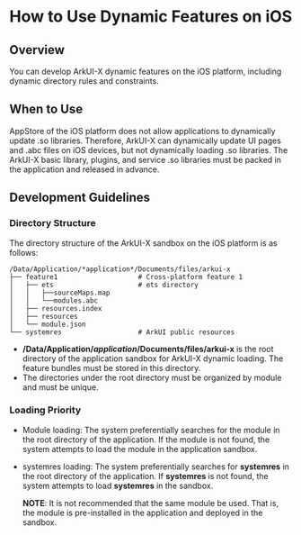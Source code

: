 # How to Use Dynamic Features on iOS

## Overview

You can develop ArkUI-X dynamic features on the iOS platform, including dynamic directory rules and constraints.

## When to Use

AppStore of the iOS platform does not allow applications to dynamically update .so libraries. Therefore, ArkUI-X can dynamically update UI pages and .abc files on iOS devices, but not dynamically loading .so libraries. The ArkUI-X basic library, plugins, and service .so libraries must be packed in the application and released in advance.

## Development Guidelines

### Directory Structure

The directory structure of the ArkUI-X sandbox on the iOS platform is as follows:

```
/Data/Application/*application*/Documents/files/arkui-x   
├── feature1                    # Cross-platform feature 1
│   ├── ets                     # ets directory
│   │   ├──sourceMaps.map
│   │   └──modules.abc
│   ├── resources.index         
│   ├── resources              
│   └── module.json
└── systemres                   # ArkUI public resources
```

- **/Data/Application/*application*/Documents/files/arkui-x** is the root directory of the application sandbox for ArkUI-X dynamic loading. The feature bundles must be stored in this directory.
- The directories under the root directory must be organized by module and must be unique.

### Loading Priority

+ Module loading: The system preferentially searches for the module in the root directory of the application. If the module is not found, the system attempts to load the module in the application sandbox.

+ systemres loading: The system preferentially searches for **systemres** in the root directory of the application. If **systemres** is not found, the system attempts to load **systemres** in the sandbox.

  **NOTE**: It is not recommended that the same module be used. That is, the module is pre-installed in the application and deployed in the sandbox.
